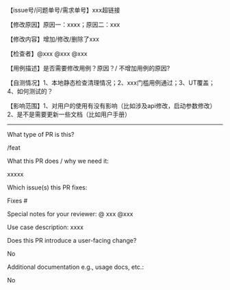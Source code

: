 【issue号/问题单号/需求单号】xxx超链接

【修改原因】原因一：xxxx；原因二：xxx

【修改内容】增加/修改/删除了xxx

【检查者】@xxx @xxx @xxx

【用例描述】是否需要修改用例？原因？/ 不增加用例的原因?

【自测情况】1、本地静态检查清理情况；2、xxx门槛用例通过；3、UT覆盖；4、如何测试的？

【影响范围】1、对用户的使用有没有影响（比如涉及api修改，启动参数修改）2、是不是需要更新一些文档（比如用户手册）

---

What type of PR is this?

/feat

What this PR does / why we need it:

xxxxx

Which issue(s) this PR fixes:

Fixes #

Special notes for your reviewer: @ xxx @xxx

Use case description: xxxx

Does this PR introduce a user-facing change?

No

Additional documentation e.g., usage docs, etc.:

No
